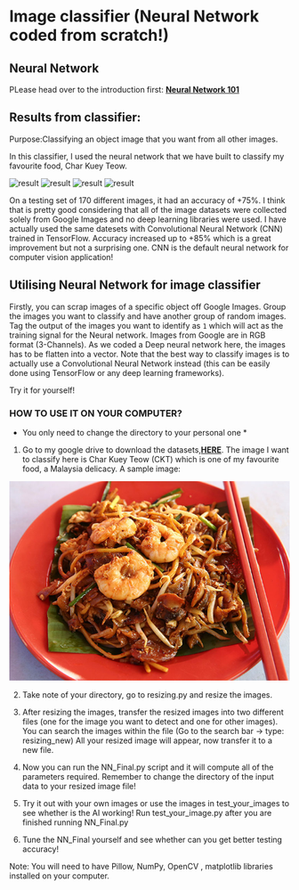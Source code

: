 # Image classifier (Neural Network coded from scratch!) 

## Neural Network

PLease head over to the introduction first: [**Neural Network 101**](https://github.com/timothylimyl/neutral_network)

## Results from classifier:

Purpose:Classifying an object image that you want from all other images.

In this classifier, I used the neural network that we have built to classify my favourite food, Char Kuey Teow. 

![result](pics/result1)
![result](pics/result2)
![result](pics/result3)
![result](pics/result4)


On a testing set of 170 different images, it had an accuracy of +75%. I think that is pretty good considering that all of the image datasets were collected solely from Google Images and no deep learning libraries were used. I have actually used the same datesets with Convolutional Neural Network (CNN) trained in TensorFlow. Accuracy increased up to +85% which is a great improvement but not a surprising one. CNN is the default neural network for computer vision application!


## Utilising Neural Network for image classifier

Firstly, you can scrap images of a specific object off Google Images. Group the images you want to classify and have another group of random images. Tag the output of the images you want to identify as `1` which will act as the training signal for the Neural network. Images from Google are in RGB format (3-Channels). As we coded a Deep neural network here, the images has to be flatten into a vector. Note that the best way to classify images is to actually use a Convolutional Neural Network instead (this can be easily done using TensorFlow or any deep learning frameworks).

Try it for yourself!

### HOW TO USE IT ON YOUR COMPUTER?

* You only need to change the directory to your personal one *

1. Go to my google drive to download the datasets,[**HERE**](https://drive.google.com/open?id=12oIU2uCpO8LjkqC3WaQ1k1dB-WGCZmdg). The image I want to classify here is Char Kuey Teow (CKT) which is one of my favourite food, a Malaysia delicacy. A sample image:

![](ckt.jpg)

2. Take note of your directory, go to resizing.py and resize the images.

3. After resizing the images, transfer the resized images into two different files (one for the image you want to detect and one for other images). You can search the images within the file (Go to the search bar -> type: resizing_new) All your resized image will appear, now transfer it to a new file.

4. Now you can run the NN_Final.py script and it will compute all of the parameters required. Remember to change the directory of the input data to your resized image file!

5. Try it out with your own images or use the images in test_your_images to see whether is the AI working! Run test_your_image.py after you are finished running NN_Final.py

6. Tune the NN_Final yourself and see whether can you get better testing accuracy!

Note: You will need to have Pillow, NumPy, OpenCV , matplotlib libraries installed on your computer.




